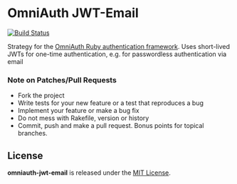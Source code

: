 # OmniAuth JWT-Email

[![Build Status](https://travis-ci.org/datacite/omniauth-jwt-email.svg?branch=master)](https://travis-ci.org/datacite/omniauth-jwt-email)

Strategy for the [OmniAuth Ruby authentication framework](http://www.omniauth.org). Uses short-lived JWTs for one-time authentication, e.g. for passwordless authentication via email

### Note on Patches/Pull Requests

* Fork the project
* Write tests for your new feature or a test that reproduces a bug
* Implement your feature or make a bug fix
* Do not mess with Rakefile, version or history
* Commit, push and make a pull request. Bonus points for topical branches.

## License
**omniauth-jwt-email** is released under the [MIT License](https://github.com/datacite/omniauth-jwt-email/blob/master/LICENSE.md).
